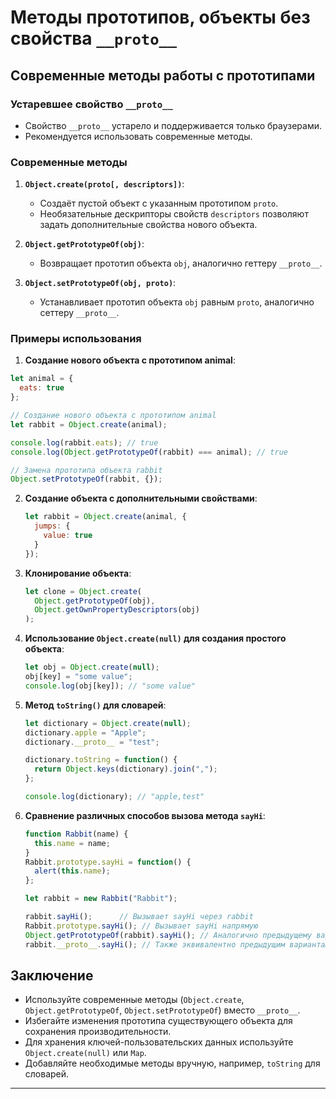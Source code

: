 # Методы прототипов, объекты без свойства `__proto__`

## Современные методы работы с прототипами

### Устаревшее свойство `__proto__`
- Свойство `__proto__` устарело и поддерживается только браузерами.
- Рекомендуется использовать современные методы.

### Современные методы

1. **`Object.create(proto[, descriptors])`**:
   - Создаёт пустой объект с указанным прототипом `proto`.
   - Необязательные дескрипторы свойств `descriptors` позволяют задать дополнительные свойства нового объекта.

2. **`Object.getPrototypeOf(obj)`**:
   - Возвращает прототип объекта `obj`, аналогично геттеру `__proto__`.

3. **`Object.setPrototypeOf(obj, proto)`**:
   - Устанавливает прототип объекта `obj` равным `proto`, аналогично сеттеру `__proto__`.

### Примеры использования

1. **Создание нового объекта с прототипом animal**:

```javascript
let animal = {
  eats: true
};

// Создание нового объекта с прототипом animal
let rabbit = Object.create(animal);

console.log(rabbit.eats); // true
console.log(Object.getPrototypeOf(rabbit) === animal); // true

// Замена прототипа объекта rabbit
Object.setPrototypeOf(rabbit, {});
```

2. **Создание объекта с дополнительными свойствами**:
   ```javascript
   let rabbit = Object.create(animal, {
     jumps: {
       value: true
     }
   });
   ```

3. **Клонирование объекта**:
   ```javascript
   let clone = Object.create(
     Object.getPrototypeOf(obj),
     Object.getOwnPropertyDescriptors(obj)
   );
   ```

4. **Использование `Object.create(null)` для создания простого объекта**:
   ```javascript
   let obj = Object.create(null);
   obj[key] = "some value";
   console.log(obj[key]); // "some value"
   ```

5. **Метод `toString()` для словарей**:
   ```javascript
   let dictionary = Object.create(null);
   dictionary.apple = "Apple";
   dictionary.__proto__ = "test";

   dictionary.toString = function() {
     return Object.keys(dictionary).join(",");
   };

   console.log(dictionary); // "apple,test"
   ```

6. **Сравнение различных способов вызова метода `sayHi`**:
   ```javascript
   function Rabbit(name) {
     this.name = name;
   }
   Rabbit.prototype.sayHi = function() {
     alert(this.name);
   };

   let rabbit = new Rabbit("Rabbit");

   rabbit.sayHi();      // Вызывает sayHi через rabbit
   Rabbit.prototype.sayHi(); // Вызывает sayHi напрямую
   Object.getPrototypeOf(rabbit).sayHi(); // Аналогично предыдущему варианту
   rabbit.__proto__.sayHi(); // Также эквивалентно предыдущим вариантам
   ```

## Заключение

- Используйте современные методы (`Object.create`, `Object.getPrototypeOf`, `Object.setPrototypeOf`) вместо `__proto__`.
- Избегайте изменения прототипа существующего объекта для сохранения производительности.
- Для хранения ключей-пользовательских данных используйте `Object.create(null)` или `Map`.
- Добавляйте необходимые методы вручную, например, `toString` для словарей.

---
